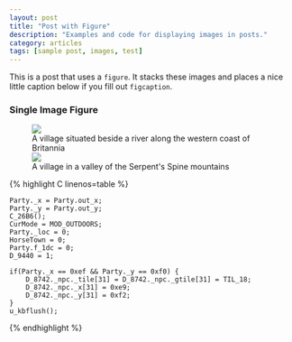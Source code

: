 ```yaml
---
layout: post
title: "Post with Figure"
description: "Examples and code for displaying images in posts."
category: articles
tags: [sample post, images, test]
---
```


This is a post that uses a `figure`. It stacks these images and places a nice little caption below if you fill out `figcaption`.

### Single Image Figure

<figure>
	<img src="/ultima-IV-trinity/images/river_village.jpg">
	<figcaption>A village situated beside a river along the western coast of Britannia</figcaption>
	<img src="/ultima-IV-trinity/images/valley_village.jpg">
	<figcaption>A village in a valley of the Serpent's Spine mountains</figcaption>
</figure>

{% highlight C linenos=table %}

	Party._x = Party.out_x;
	Party._y = Party.out_y;
	C_26B6();
	CurMode = MOD_OUTDOORS;
	Party._loc = 0;
    HorseTown = 0;
	Party.f_1dc = 0;
	D_9440 = 1;

	if(Party._x == 0xef && Party._y == 0xf0) {
		D_8742._npc._tile[31] = D_8742._npc._gtile[31] = TIL_18;
		D_8742._npc._x[31] = 0xe9;
		D_8742._npc._y[31] = 0xf2;
	}
	u_kbflush();

{% endhighlight %}
